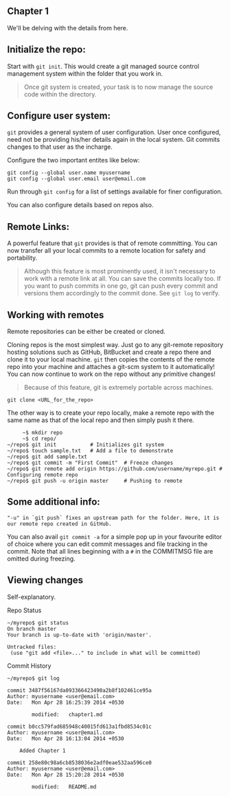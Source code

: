Chapter 1
---------

We'll be delving with the details from here.

Initialize the repo:
-------------------

Start with `git init`. This would create a git managed source control management system within the folder that you work in.
> Once git system is created, your task is to now manage the source code within the directory.

Configure user system:
---------------------

`git` provides a general system of user configuration. User once configured, need not be providing his/her details again in the local system. Git commits changes to that user as the incharge. 

Configure the two important entites like below:

	git config --global user.name myusername
	git config --global user.email user@email.com

Run through `git config` for a list of settings available for finer configuration.

You can also configure details based on repos also.

Remote Links:
-------------

A powerful feature that `git` provides is that of remote committing. You can now transfer all your local commits to a remote location for safety and portability. 
> Although this feature is most prominently used, it isn't necessary to work with a remote link at all. You can save the commits locally too. 
> If you want to push commits in one go, git can push every commit and versions them accordingly to the commit done. See `git log` to verify.

Working with remotes
--------------------

Remote repositories can be either be created or cloned. 

Cloning repos is the most simplest way. Just go to any git-remote repository hosting solutions such as GitHub, BitBucket and create a repo there and clone it to your local machine. `git` then copies the contents of the remote repo into your machine and attaches a git-scm system to it automatically! You can now continue to work on the repo without any primitive changes! 

> Because of this feature, git is extremely portable across machines.

	git clone <URL_for_the_repo>

The other way is to create your repo locally, make a remote repo with the same name as that of the local repo and then simply push it there.

	     ~$ mkdir repo
	     ~$ cd repo/
	~/repo$ git init           # Initializes git system
	~/repo$ touch sample.txt   # Add a file to demonstrate
	~/repo$ git add sample.txt
	~/repo$ git commit -m "First Commit"  # Freeze changes
	~/repo$ git remote add origin https://github.com/username/myrepo.git # Configuring remote repo
	~/repo$ git push -u origin master     # Pushing to remote

Some additional info:
--------------------

	"-u" in `git push` fixes an upstream path for the folder. Here, it is our remote repo created in GitHub.


You can also avail `git commit -a` for a simple pop up in your favourite editor of choice where you can edit commit messages and file tracking in the commit. Note that all lines beginning with a `#` in the COMMITMSG file are omitted during freezing.

Viewing changes
---------------

Self-explanatory.

Repo Status

	~/myrepo$ git status
	On branch master
	Your branch is up-to-date with 'origin/master'.
	
	Untracked files:
	 (use "git add <file>..." to include in what will be committed)


Commit History

	~/myrepo$ git log

	commit 3487f56167da093366423490a2b8f102461ce95a
	Author: myusername <user@email.com>
	Date:   Mon Apr 28 16:25:39 2014 +0530
	
	        modified:   chapter1.md
	
	commit b0cc579fad685948c40015fd613a1fbd8534c01c
	Author: myusername <user@email.com>
	Date:   Mon Apr 28 16:13:04 2014 +0530
	
		Added Chapter 1
	
	commit 258e80c98a6cb8538036e2adf0eae532aa596ce0
	Author: myusername <user@email.com>
	Date:   Mon Apr 28 15:20:28 2014 +0530
	
	        modified:   README.md


